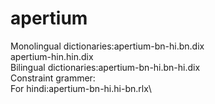 # apertium
Monolingual dictionaries:apertium-bn-hi.bn.dix\
                          apertium-hin.hin.dix\
Bilingual dictionaries:apertium-bn-hi.bn-hi.dix\
Constraint grammer:\
     For hindi:apertium-bn-hi.hi-bn.rlx\
     
